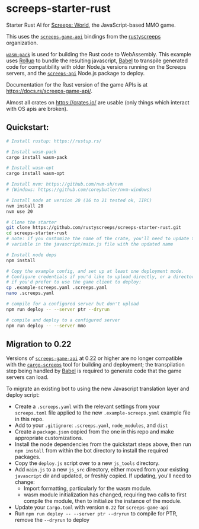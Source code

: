 # screeps-starter-rust

Starter Rust AI for [Screeps: World][screeps], the JavaScript-based MMO game.

This uses the [`screeps-game-api`] bindings from the [rustyscreeps] organization.

[`wasm-pack`] is used for building the Rust code to WebAssembly. This example uses [Rollup] to
bundle the resulting javascript, [Babel] to transpile generated code for compatibility with older
Node.js versions running on the Screeps servers, and the [`screeps-api`] Node.js package to deploy.

Documentation for the Rust version of the game APIs is at https://docs.rs/screeps-game-api/.

Almost all crates on https://crates.io/ are usable (only things which interact with OS
apis are broken).

## Quickstart:

```sh
# Install rustup: https://rustup.rs/

# Install wasm-pack
cargo install wasm-pack

# Install wasm-opt
cargo install wasm-opt

# Install nvm: https://github.com/nvm-sh/nvm
# (Windows: https://github.com/coreybutler/nvm-windows)

# Install node at version 20 (16 to 21 tested ok, IIRC)
nvm install 20
nvm use 20

# Clone the starter
git clone https://github.com/rustyscreeps/screeps-starter-rust.git
cd screeps-starter-rust
# note: if you customize the name of the crate, you'll need to update the MODULE_NAME
# variable in the javascript/main.js file with the updated name

# Install node deps
npm install

# Copy the example config, and set up at least one deployment mode.
# Configure credentials if you'd like to upload directly, or a directory to copy to
# if you'd prefer to use the game client to deploy:
cp .example-screeps.yaml .screeps.yaml
nano .screeps.yaml

# compile for a configured server but don't upload
npm run deploy -- --server ptr --dryrun

# compile and deploy to a configured server
npm run deploy -- --server mmo
```

## Migration to 0.22

Versions of [`screeps-game-api`] at 0.22 or higher are no longer compatible with the
[`cargo-screeps`] tool for building and deployment; the transpilation step being handled
by [Babel] is required to generate code that the game servers can load.

To migrate an existing bot to using the new Javascript translation layer and deploy script:

- Create a `.screeps.yaml` with the relevant settings from your `screeps.toml` file applied to the
  new `.example-screeps.yaml` example file in this repo.
- Add to your `.gitignore`: `.screeps.yaml`, `node_modules`, and `dist`
- Create a `package.json` copied from the one in this repo and make appropriate customizations.
- Install the node dependencies from the quickstart steps above, then run `npm install` from within
  the bot directory to install the required packages.
- Copy the `deploy.js` script over to a new `js_tools` directory.
- Add `main.js` to a new `js_src` directory, either moved from your existing `javascript` dir and
  updated, or freshly copied. If updating, you'll need to change:
  - Import formatting, particularly for the wasm module.
  - wasm module initialization has changed, requiring two calls to first compile the module,
    then to initialize the instance of the module.
- Update your `Cargo.toml` with version `0.22` for `screeps-game-api`
- Run `npm run deploy -- --server ptr --dryrun` to compile for PTR, remove the `--dryrun` to deploy

[screeps]: https://screeps.com/
[`wasm-pack`]: https://rustwasm.github.io/wasm-pack/
[Rollup]: https://rollupjs.org/
[Babel]: https://babeljs.io/
[`screeps-api`]: https://github.com/screepers/node-screeps-api
[`screeps-game-api`]: https://github.com/rustyscreeps/screeps-game-api/
[`cargo-screeps`]: https://github.com/rustyscreeps/cargo-screeps/
[rustyscreeps]: https://github.com/rustyscreeps/
